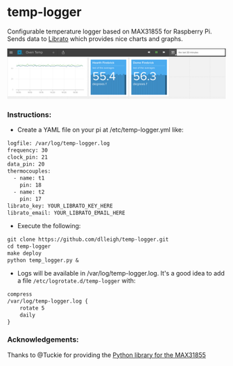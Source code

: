 # temp-logger

Configurable temperature logger based on MAX31855 for Raspberry Pi.  Sends data to [Librato](https://librato.com) which provides nice charts and graphs.

![](screen-shot.png)

### Instructions:

- Create a YAML file on your pi at /etc/temp-logger.yml like:
```
logfile: /var/log/temp-logger.log
frequency: 30
clock_pin: 21
data_pin: 20
thermocouples:
  - name: t1
    pin: 18
  - name: t2
    pin: 17
librato_key: YOUR_LIBRATO_KEY_HERE
librato_email: YOUR_LIBRATO_EMAIL_HERE
```

- Execute the following:
```
git clone https://github.com/dlleigh/temp-logger.git
cd temp-logger
make deploy
python temp_logger.py &
```

- Logs will be available in /var/log/temp-logger.log.  It's a good idea to add a file `/etc/logrotate.d/temp-logger` with:
```
compress
/var/log/temp-logger.log {
	rotate 5
	daily
}
```

### Acknowledgements:

Thanks to @Tuckie for providing the [Python library for the MAX31855](https://github.com/Tuckie/max31855)
